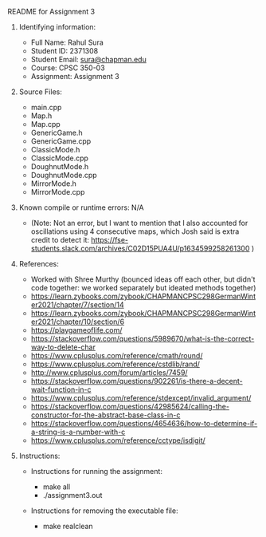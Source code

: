 README for Assignment 3

1)  Identifying	information:
    - Full Name: Rahul Sura
    - Student ID: 2371308
    - Student Email: sura@chapman.edu
    - Course: CPSC 350-03
    - Assignment: Assignment 3

2)  Source Files:
    - main.cpp
    - Map.h
    - Map.cpp
    - GenericGame.h
    - GenericGame.cpp
    - ClassicMode.h
    - ClassicMode.cpp
    - DoughnutMode.h
    - DoughnutMode.cpp
    - MirrorMode.h
    - MirrorMode.cpp

3)  Known compile or runtime errors: N/A
    - (Note: Not an error, but I want to mention that I also accounted for oscillations using 4 consecutive maps, which Josh said is extra credit to detect it: https://fse-students.slack.com/archives/C02D15PUA4U/p1634599258261300 )

4)  References:
    - Worked with Shree Murthy (bounced ideas off each other, but didn't code together: we worked separately but ideated methods together)
    - https://learn.zybooks.com/zybook/CHAPMANCPSC298GermanWinter2021/chapter/7/section/14
    - https://learn.zybooks.com/zybook/CHAPMANCPSC298GermanWinter2021/chapter/10/section/6
    - https://playgameoflife.com/
    - https://stackoverflow.com/questions/5989670/what-is-the-correct-way-to-delete-char
    - https://www.cplusplus.com/reference/cmath/round/
    - https://www.cplusplus.com/reference/cstdlib/rand/
    - http://www.cplusplus.com/forum/articles/7459/
    - https://stackoverflow.com/questions/902261/is-there-a-decent-wait-function-in-c
    - https://www.cplusplus.com/reference/stdexcept/invalid_argument/
    - https://stackoverflow.com/questions/42985624/calling-the-constructor-for-the-abstract-base-class-in-c
    - https://stackoverflow.com/questions/4654636/how-to-determine-if-a-string-is-a-number-with-c
    - https://www.cplusplus.com/reference/cctype/isdigit/

5) Instructions:
    - Instructions for running the assignment:
        - make all
        - ./assignment3.out

    - Instructions for removing the executable file:
        - make realclean
